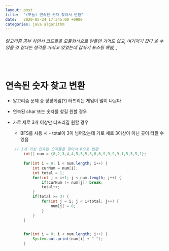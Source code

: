 ```yaml
---
layout: post
title:  "(모듈) 연속된 숫자 찾아서 변환"
date:   2020-05-24 17:345:00 +0900
categories: java algorithm  
---
```




###### 알고리즘 공부 하면서 코드들을 모듈형식으로 만들면 기억도 쉽고, 여기저기 갔다 쓸 수 있을 것 같다는 생각을 가지고 있었는데 갑자기 포스팅 해봄,,,

<br>

# 연속된 숫자 찾고 변환

* 알고리즘 문제 중 팡팡게임(?) 터뜨리는 게임이 많이 나온다

* 연속된 char 또는 숫자를 찾길 원할 경우

* 가로 세로 3개 이상만 터뜨리길 원할 경우

  * BFS를 사용 시 - total이 3이 넘어갔는데 가로 세로 3이상이 아닌 곳이 터질 수 있음

   

```java
    // 3개 이상 연속된 숫자들을 찾아서 0으로 변환 
		int[] num = {8,2,3,4,4,5,5,5,3,8,6,9,9,9,9,1,5,5,5,1};
		
		for(int i = 0; i < num.length; i++) {
			int curNum = num[i];
			int total = 1;
			for(int j = i+1; j < num.length; j++) {
				if(curNum != num[j]) break;
				total++;
			}
			if(total >= 3) {
				for(int j = i; j < i+total; j++) {
					num[j] = 0;
				}
			}
		}

		
		for(int i = 0; i < num.length; i++) {
			System.out.print(num[i] + " ");
		}
```

